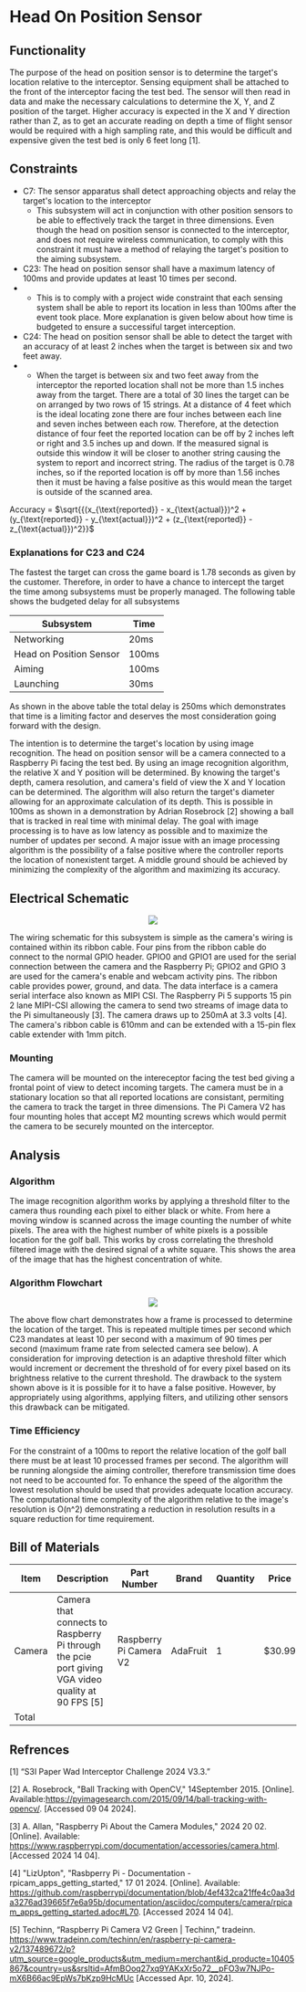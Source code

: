 # Head On Position Sensor
## Functionality
The purpose of the head on position sensor is to determine the target's location relative to the interceptor. Sensing equipment shall be attached to the front of the interceptor facing the test bed. The sensor will then read in data and make the necessary calculations to determine the X, Y, and Z position of the target. Higher accuracy is expected in the X and Y direction rather than Z, as to get an accurate reading on depth a time of flight sensor would be required with a high sampling rate, and this would be difficult and expensive given the test bed is only 6 feet long [1].
## Constraints
* C7: The sensor apparatus shall detect approaching objects and relay the target's location to the interceptor
   * This subsystem will act in conjunction with other position sensors to be able to effectively track the target in three dimensions. Even though the head on position sensor is connected to the interceptor, and does not require wireless communication, to comply with this constraint it must have a method of relaying the target's position to the aiming subsystem.
* C23: The head on position sensor shall have a maximum latency of 100ms and provide updates at least 10 times per second.
* * This is to comply with a project wide constraint that each sensing system shall be able to report its location in less than 100ms after the event took place. More explanation is given below about how time is budgeted to ensure a successiful target interception.
* C24: The head on position sensor shall be able to detect the target with an accuracy of at least 2 inches when the target is between six and two feet away.
* * When the target is between six and two feet away from the interceptor the reported location shall not be more than 1.5 inches away from the target. There are a total of 30 lines the target can be on arranged by two rows of 15 strings. At a distance of 4 feet which is the ideal locating zone there are four inches between each line and seven inches between each row. Therefore, at the detection distance of four feet the reported location can be off by 2 inches left or right and 3.5 inches up and down. If the measured signal is outside this window it will be closer to another string causing the system to report and incorrect string. The radius of the target is 0.78 inches, so if the reported location is off by more than 1.56 inches then it must be having a false positive as this would mean the target is outside of the scanned area.

Accuracy = $\sqrt{{(x_{\text{reported}} - x_{\text{actual}})^2 + (y_{\text{reported}} - y_{\text{actual}})^2 +  (z_{\text{reported}} - z_{\text{actual}})^2}}$
### Explanations for C23 and C24
The fastest the target can cross the game board is 1.78 seconds as given by the customer. Therefore, in order to have a chance to intercept the target the time among subsystems must be properly managed. The following table shows the budgeted delay for all subsystems

| Subsystem    | Time |
| -------- | ------- |
| Networking  | 20ms    |
| Head on Position Sensor | 100ms     |
| Aiming    | 100ms    |
| Launching | 30ms |

As shown in the above table the total delay is 250ms which demonstrates that time is a limiting factor and deserves the most consideration going forward with the design.

The intention is to determine the target's location by using image recognition. The head on position sensor will be a camera connected to a Raspberry Pi facing the test bed. By using an image recognition algorithm, the relative X and Y position will be determined. By knowing the target's depth, camera resolution, and camera's field of view the X and Y location can be determined. The algorithm will also return the target's diameter allowing for an approximate calculation of its depth. This is possible in 100ms as shown in a demonstration by Adrian Rosebrock [2] showing a ball that is tracked in real time with minimal delay. The goal with image processing is to have as low latency as possible and to maximize the number of updates per second. A major issue with an image processing algorithm is the possibility of a false positive where the controller reports the location of nonexistent target. A middle ground should be achieved by minimizing the complexity of the algorithm and maximizing its accuracy. 
## Electrical Schematic
<p align="center">
  <img src="https://github.com/JTJones73/Capstone2024-Team2/blob/Head-On-Sensor-Subsystem/Documentation/Electrical/Schematics/PI_CAM_Schematic_REV2.JPG"
>
</p>
The wiring schematic for this subsystem is simple as the camera's wiring is contained within its ribbon cable. Four pins from the ribbon cable do connect to the normal GPIO header. GPIO0 and GPIO1 are used for the serial connection between the camera and the Raspberry Pi; GPIO2 and GPIO 3 are used for the camera's enable and webcam activity pins. The ribbon cable provides power, ground, and data. The data interface is a camera serial interface also known as MIPI CSI. The Raspberry Pi 5 supports 15 pin 2 lane MIPI-CSI allowing the camera to send two streams of image data to the Pi simultaneously [3]. The camera draws up to 250mA at 3.3 volts [4]. The camera's ribbon cable is 610mm and can be extended with a 15-pin flex cable extender with 1mm pitch.

### Mounting
The camera will be mounted on the intereceptor facing the test bed giving a frontal point of view to detect incoming targets. The camera must be in a stationary location so that all reported locations are consistant, permiting the camera to track the target in three dimensions. The Pi Camera V2 has four mounting holes that accept M2 mounting screws which would permit the camera to be securely mounted on the interceptor. 
## Analysis

### Algorithm
The image recognition algorithm works by applying a threshold filter to the camera thus rounding each pixel to either black or white. From here a moving window is scanned across the image counting the number of white pixels. The area with the highest number of white pixels is a possible location for the golf ball. This works by cross correlating the threshold filtered image with the desired signal of a white square. This shows the area of the image that has the highest concentration of white.

### Algorithm Flowchart
<p align="center">
  <img src="https://github.com/JTJones73/Capstone2024-Team2/blob/Head-On-Sensor-Subsystem/Documentation/Images/Flowchart.png"
>
</p>

The above flow chart demonstrates how a frame is processed to determine the location of the target. This is repeated multiple times per second which C23 mandates at least 10 per second with a maximum of 90 times per second (maximum frame rate from selected camera see below). A consideration for improving detection is an adaptive threshold filter which would increment or decrement the threshold of for every pixel based on its brightness relative to the current threshold. The drawback to the system shown above is it is possible for it to have a false positive. However, by appropriately using algorithms, applying filters, and utilizing other sensors this drawback can be mitigated.    

### Time Efficiency
For the constraint of a 100ms to report the relative location of the golf ball there must be at least 10 processed frames per second. The algorithm will be running alongside the aiming controller, therefore transmission time does not need to be accounted for. To enhance the speed of the algorithm the lowest resolution should be used that provides adequate location accuracy. The computational time complexity of the algorithm relative to the image's resolution is O(n^2) demonstrating a reduction in resolution results in a square reduction for time requirement.
## Bill of Materials
| Item | Description | Part Number | Brand | Quantity | Price | Total |
| --- | --- | --- | --- | --- | --- | --- | 
|Camera|Camera that connects to Raspberry Pi through the pcie port giving VGA video quality at 90 FPS [5]|Raspberry Pi Camera V2|AdaFruit|1|$30.99|$30.99|
|Total| | | | | | $30.99  | $30.99 |

## Refrences
[1]  “S3I Paper Wad Interceptor Challenge 2024 V3.3.”

[2]  A. Rosebrock, "Ball Tracking with OpenCV," 14September 2015. [Online]. Available:https://pyimagesearch.com/2015/09/14/ball-tracking-with-opencv/. [Accessed 09 04 2024].

[3] 	A. Allan, "Raspberry Pi About the Camera Modules," 2024 20 02. [Online]. Available: https://www.raspberrypi.com/documentation/accessories/camera.html. [Accessed 2024 14 04].

[4] 	"LizUpton", "Rasbperry Pi - Documentation - rpicam_apps_getting_started," 17 01 2024. [Online]. Available: https://github.com/raspberrypi/documentation/blob/4ef432ca21ffe4c0aa3da3276ad39665f7e6a95b/documentation/asciidoc/computers/camera/rpicam_apps_getting_started.adoc#L70. [Accessed 2024 14 04].

[5]  Techinn, “Raspberry Pi Camera V2 Green | Techinn,” tradeinn. https://www.tradeinn.com/techinn/en/raspberry-pi-camera-v2/137489672/p?utm_source=google_products&utm_medium=merchant&id_producte=10405867&country=us&srsltid=AfmBOoq27xq9YAKxXr5o72__pFO3w7NJPo-mX6B66ac9EpWs7bKzp9HcMUc [Accessed Apr. 10, 2024].

